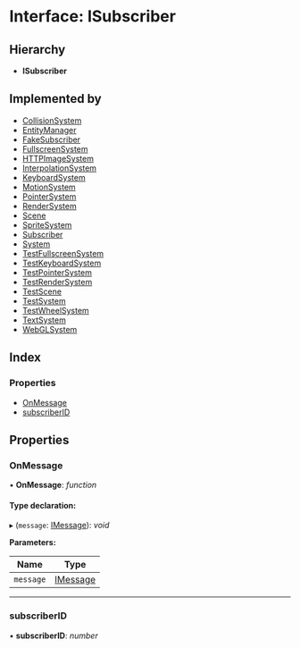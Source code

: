 
# Interface: ISubscriber

## Hierarchy

* **ISubscriber**

## Implemented by

* [CollisionSystem](../classes/collisionsystem.md)
* [EntityManager](../classes/entitymanager.md)
* [FakeSubscriber](../classes/fakesubscriber.md)
* [FullscreenSystem](../classes/fullscreensystem.md)
* [HTTPImageSystem](../classes/httpimagesystem.md)
* [InterpolationSystem](../classes/interpolationsystem.md)
* [KeyboardSystem](../classes/keyboardsystem.md)
* [MotionSystem](../classes/motionsystem.md)
* [PointerSystem](../classes/pointersystem.md)
* [RenderSystem](../classes/rendersystem.md)
* [Scene](../classes/scene.md)
* [SpriteSystem](../classes/spritesystem.md)
* [Subscriber](../classes/subscriber.md)
* [System](../classes/system.md)
* [TestFullscreenSystem](../classes/testfullscreensystem.md)
* [TestKeyboardSystem](../classes/testkeyboardsystem.md)
* [TestPointerSystem](../classes/testpointersystem.md)
* [TestRenderSystem](../classes/testrendersystem.md)
* [TestScene](../classes/testscene.md)
* [TestSystem](../classes/testsystem.md)
* [TestWheelSystem](../classes/testwheelsystem.md)
* [TextSystem](../classes/textsystem.md)
* [WebGLSystem](../classes/webglsystem.md)

## Index

### Properties

* [OnMessage](isubscriber.md#onmessage)
* [subscriberID](isubscriber.md#subscriberid)

## Properties

###  OnMessage

• **OnMessage**: *function*

#### Type declaration:

▸ (`message`: [IMessage](imessage.md)): *void*

**Parameters:**

Name | Type |
------ | ------ |
`message` | [IMessage](imessage.md) |

___

###  subscriberID

• **subscriberID**: *number*
